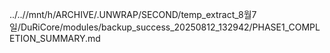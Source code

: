 ../..//mnt/h/ARCHIVE/.UNWRAP/SECOND/temp_extract_8월7일/DuRiCore/modules/backup_success_20250812_132942/PHASE1_COMPLETION_SUMMARY.md